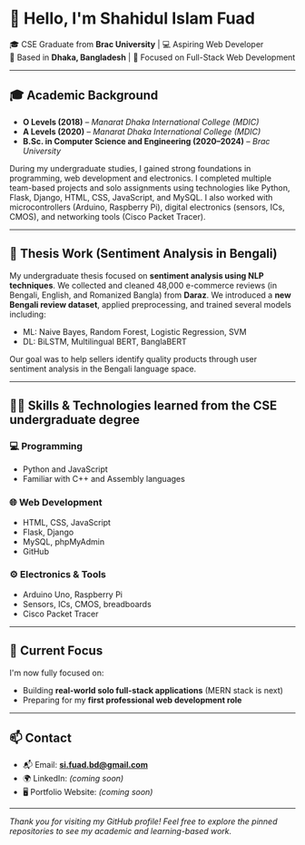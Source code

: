 # 👋 Hello, I'm Shahidul Islam Fuad

🎓 CSE Graduate from **Brac University** | 💻 Aspiring Web Developer  
📍 Based in **Dhaka, Bangladesh** | 🔎 Focused on Full-Stack Web Development

---

## 🎓 Academic Background

- **O Levels (2018)** – *Manarat Dhaka International College (MDIC)*  
- **A Levels (2020)** – *Manarat Dhaka International College (MDIC)*  
- **B.Sc. in Computer Science and Engineering (2020–2024)** – *Brac University*  

During my undergraduate studies, I gained strong foundations in programming, web development and electronics. I completed multiple team-based projects and solo assignments using technologies like Python, Flask, Django, HTML, CSS, JavaScript, and MySQL. I also worked with microcontrollers (Arduino, Raspberry Pi), digital electronics (sensors, ICs, CMOS), and networking tools (Cisco Packet Tracer).

---

## 🧠 Thesis Work (Sentiment Analysis in Bengali)

My undergraduate thesis focused on **sentiment analysis using NLP techniques**. We collected and cleaned 48,000 e-commerce reviews (in Bengali, English, and Romanized Bangla) from **Daraz**. We introduced a **new Bengali review dataset**, applied preprocessing, and trained several models including:
- ML: Naive Bayes, Random Forest, Logistic Regression, SVM
- DL: BiLSTM, Multilingual BERT, BanglaBERT

Our goal was to help sellers identify quality products through user sentiment analysis in the Bengali language space.

---

## 🧑‍💻 Skills & Technologies learned from the CSE undergraduate degree

### 💻 Programming
- Python and JavaScript
- Familiar with C++ and Assembly languages

### 🌐 Web Development
- HTML, CSS, JavaScript  
- Flask, Django  
- MySQL, phpMyAdmin  
- GitHub

### ⚙️ Electronics & Tools
- Arduino Uno, Raspberry Pi  
- Sensors, ICs, CMOS, breadboards  
- Cisco Packet Tracer

---

## 🎯 Current Focus

I'm now fully focused on:
- Building **real-world solo full-stack applications** (MERN stack is next)  
- Preparing for my **first professional web development role**

---

## 📫 Contact

- 📬 Email: **si.fuad.bd@gmail.com**  
- 🌍 LinkedIn: *(coming soon)*  
- 🖥️ Portfolio Website: *(coming soon)*

---

_Thank you for visiting my GitHub profile! Feel free to explore the pinned repositories to see my academic and learning-based work._
